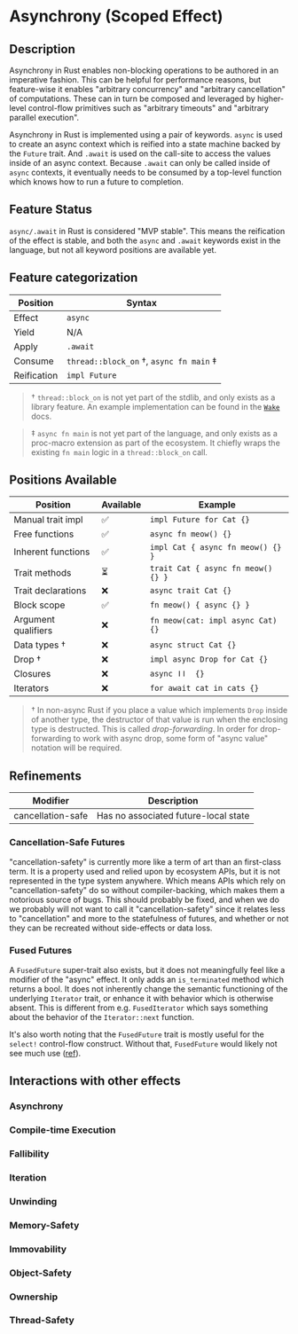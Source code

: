 # Asynchrony (Scoped Effect)
## Description

Asynchrony in Rust enables non-blocking operations to be authored in an
imperative fashion. This can be helpful for performance reasons, but
feature-wise it enables "arbitrary concurrency" and "arbitrary cancellation" of
computations. These can in turn be composed and leveraged by higher-level
control-flow primitives such as "arbitrary timeouts" and "arbitrary
parallel execution".

Asynchrony in Rust is implemented using a pair of keywords. `async` is used to
create an async context which is reified into a state machine backed by the
`Future` trait. And `.await` is used on the call-site to access the values
inside of an async context. Because `.await` can only be called inside of
`async` contexts, it eventually needs to be consumed by a top-level function
which knows how to run a future to completion.

## Feature Status

`async/.await` in Rust is considered "MVP stable". This means the reification of
the effect is stable, and both the `async` and `.await` keywords exist in the
language, but not all keyword positions are available yet.

## Feature categorization

| Position    | Syntax                                  |
| ----------- | --------------------------------------- |
| Effect      | `async`                                 |
| Yield       | N/A                                     |
| Apply       | `.await`                                |
| Consume     | `thread::block_on` †, `async fn main` ‡ |
| Reification | `impl Future`                           |

> † `thread::block_on` is not yet part of the stdlib, and only exists as a
> library feature. An example implementation can be found in the
> [`Wake`](https://doc.rust-lang.org/std/task/trait.Wake.html#examples) docs.

> ‡ `async fn main` is not yet part of the language, and only exists as a
> proc-macro extension as part of the ecosystem. It chiefly wraps the existing `fn
> main` logic in a `thread::block_on` call.

## Positions Available

| Position            | Available | Example                            |
| ------------------- | --------- | ---------------------------------- |
| Manual trait impl   | ✅        | `impl Future for Cat {}`           |
| Free functions      | ✅        | `async fn meow() {}`               |
| Inherent functions  | ✅        | `impl Cat { async fn meow() {} } ` |
| Trait methods       | ⏳         | `trait Cat { async fn meow() {} }` |
| Trait declarations  | ❌        | `async trait Cat {}`               |
| Block scope         | ✅        | `fn meow() { async {} }`           |
| Argument qualifiers | ❌        | `fn meow(cat: impl async Cat) {}`  |
| Data types †        | ❌        | `async struct Cat {}`              |
| Drop †              | ❌        | `impl async Drop for Cat {}`       |
| Closures            | ❌        | `async ǀǀ  {}`                     |
| Iterators           | ❌        | `for await cat in cats {}`         |

> † In non-async Rust if you place a value which implements `Drop` inside of
> another type, the destructor of that value is run when the enclosing type is
> destructed. This is called _drop-forwarding_. In order for drop-forwarding to
> work with async drop, some form of "async value" notation will be required.

## Refinements

| Modifier          | Description                          |
| ----------------- | ------------------------------------ |
| cancellation-safe | Has no associated future-local state |

### Cancellation-Safe Futures

"cancellation-safety" is currently more like a term of art than an first-class
term. It is a property used and relied upon by ecosystem APIs, but it is not
represented in the type system anywhere. Which means APIs which rely on
"cancellation-safety" do so without compiler-backing, which makes them a
notorious source of bugs. This should probably be fixed, and when we do we
probably will not want to call it "cancellation-safety" since it relates less to
"cancellation" and more to the statefulness of futures, and whether or not they
can be recreated without side-effects or data loss.

### Fused Futures

A `FusedFuture` super-trait also exists, but it does not meaningfully feel like
a modifier of the "async" effect. It only adds an `is_terminated` method which
returns a bool. It does not inherently change the semantic functioning of the
underlying `Iterator` trait, or enhance it with behavior which is otherwise
absent. This is different from e.g. `FusedIterator` which says something about
the behavior of the `Iterator::next` function.

It's also worth noting that the `FusedFuture` trait is mostly useful for the
`select!` control-flow construct. Without that, `FusedFuture` would likely not
see much use
([ref](https://blog.yoshuawuyts.com/futures-concurrency-3/#fuse-requirements)).

## Interactions with other effects
### Asynchrony
### Compile-time Execution
### Fallibility
### Iteration
### Unwinding
### Memory-Safety
### Immovability
### Object-Safety
### Ownership
### Thread-Safety
